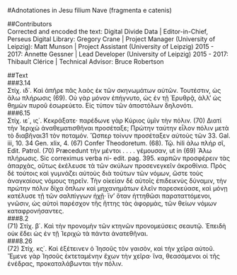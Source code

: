 #Adnotationes in Jesu filium Nave (fragmenta e catenis)  

##Contributors  
Corrected and encoded the text: Digital Divide Data | Editor-in-Chief, Perseus Digital Library: Gregory Crane | Project Manager (University of Leipzig): Matt Munson | Project Assistant (University of Leipzig) 2015 - 2017: Annette Gessner | Lead Developer (University of Leipzig) 2015 - 2017: Thibault Clérice | Technical Advisor: Bruce Robertson  

##Text  
###3.14  
Στίχ. ιδ΄. Καὶ ἀπῆρε πᾶς λαὸς ἐκ τῶν σκηνωμάτων αὐτῶν. Τουτέστιν, ὡς ἅλω πλήρωσις (69). Οὐ γὰρ μόνον ἐπήγνυτο, ὡς ἐν τῇ Ἐρυθρᾷ, ἀλλʼ ὡς θημὼν πυροῦ ἐσωρεύετο. Εἰς τύπον τῶν ἀποστόλων δηλονότι.  
###6.15  
Στίχ. ιε΄, ις΄. Κεκράξατε· παρέδωνε γὰρ Κύριος ὑμῖν τὴν πόλιν. (70) Διατί τὴν Ἰεριχὼ ἀναθεματισθῆναι προσέταξε; Πρώτην ταύτην εἷλον πόλιν μετὰ τὸ διαβῆναι31 τὸν ποταμόν. Ὥσπερ τοίνυν προσέταξεν αὐτοὺς τῶν 33. Gal. iii, 10. 34 Gen. xlix, 4. (67) Confer Theodoretum. (68). Τῷ. hili ἀλω πλήρ σῖ, Edit. Patrol. (70) Præcedunt τὴν μέντοι . . . . γέμουσαν, ut in (69) Ἅλω πλήρωσις. Sic correximus verba ni- edit. pag. 395. καρπῶν προσφέρειν τὰς ἀπαρχὰς, οὕτως ἐκέλευσε τὰ τῶν σκύλων προσενεγκεῖν ἀκροθίνια. Πρὸς δὲ τούτοις καὶ γυμνάζει αὐτοὺς διὰ τούτων τῶν νόμων, ὥστε τοὺς ἀναγκαίους νόμους τηρεῖν. Τὴν οἰκείαν δὲ αὐτοῖς ἐπιδεικνὺς δύναμιν, τὴν πρώτην πόλιν δίχα ὅπλων καὶ μηχανημάτων ἑλεῖν παρεσκεύασε, καὶ μόνῃ κατέλυσε τῇ τῶν σαλπίγγων ἠχῇ· ἵνʼ ὅταν ἡττηθῶσι παραταττόμενοι, γνῶσιν, ὡς αὐτοὶ παρέσχον τῆς ἥττης τὰς ἀφορμὰς, τῶν θείων νόμων καταφρονήσαντες.  
###8.2  
(71) Στίχ. β΄. Καὶ τὴν προνομὴν τῶν κτηνῶν προνομεύσεις σεαυτῷ. Ἐπειδὴ οὐκ ἔδει ὡς ἐν τῇ Ἱεριχὼ τὰ πάντα ἀνατεθῆναι.  
###8.26  
(72) Στίχ. κς΄. Καὶ ἐξέτεινεν ὁ Ἰησοῦς τὸν γαισὸν, καὶ τὴν χεῖρα αὐτοῦ. Ἔμενε γὰρ Ἰησοῦς ἐκτεταμένην ἔχων τὴν χεῖρα· ἵνα, θεασάμενοι οἱ τῆς ἐνέδρας, προκαταλάβωνται τὴν πόλιν.  
